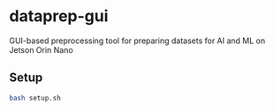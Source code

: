 # dataprep-gui
GUI-based preprocessing tool for preparing datasets for AI and ML on Jetson Orin Nano

## Setup
```bash
bash setup.sh